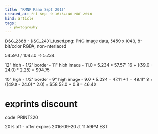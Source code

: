 ```yaml
---
title: "RMNP Pano Sept 2016"
created_at: Fri Sep  9 16:54:40 MDT 2016
kind: article
tags:
  - photography
---
```


DSC_2388 - DSC_2401_fused.png: PNG image data, 5459 x 1043, 8-bit/color RGBA, non-interlaced

5459.0 / 1043.0 => 5.234

12" high - 1/2" border - 11" high image - 11.0 * 5.234 = 57.57"
16 + ((59.0 - 24.0) * 2.25) = $94.75

10" high - 1/2" border - 9" high image - 9.0 * 5.234 = 47.11 + 1 = 48.11"
8 + ((49.0 - 24.0) * 2.0) = $58
58.0 * 0.8 = 46.40

# exprints discount

code: PRINTS20

20% off - offer expires 2016-09-20 at 11:59PM EST

<!--
html boilerplate
<a href="" target="_blank"></a>
<a name=""></a>
<img src="" width="400px">
<ul>
  <li></li>
</ul>
<pre>
</pre>
<pre><code>
</code></pre>
<math xmlns='http://www.w3.org/1998/Math/MathML' display='block'>
</math>
-->
